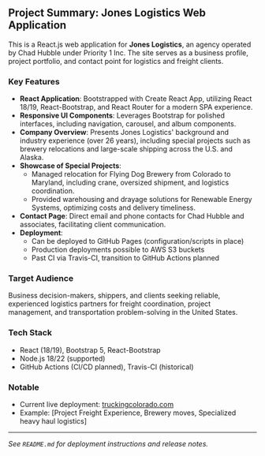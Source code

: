 ## Project Summary: Jones Logistics Web Application

This is a React.js web application for **Jones Logistics**, an agency operated by Chad Hubble under Priority 1 Inc. The site serves as a business profile, project portfolio, and contact point for logistics and freight clients.

### Key Features
- **React Application**: Bootstrapped with Create React App, utilizing React 18/19, React-Bootstrap, and React Router for a modern SPA experience.
- **Responsive UI Components**: Leverages Bootstrap for polished interfaces, including navigation, carousel, and album components.
- **Company Overview**: Presents Jones Logistics' background and industry experience (over 26 years), including special projects such as brewery relocations and large-scale shipping across the U.S. and Alaska.
- **Showcase of Special Projects**:
  - Managed relocation for Flying Dog Brewery from Colorado to Maryland, including crane, oversized shipment, and logistics coordination.
  - Provided warehousing and drayage solutions for Renewable Energy Systems, optimizing costs and delivery timeliness.
- **Contact Page**: Direct email and phone contacts for Chad Hubble and associates, facilitating client communication.
- **Deployment**:
  - Can be deployed to GitHub Pages (configuration/scripts in place)
  - Production deployments possible to AWS S3 buckets
  - Past CI via Travis-CI, transition to GitHub Actions planned

### Target Audience
Business decision-makers, shippers, and clients seeking reliable, experienced logistics partners for freight coordination, project management, and transportation problem-solving in the United States.

### Tech Stack
- React (18/19), Bootstrap 5, React-Bootstrap
- Node.js 18/22 (supported)
- GitHub Actions (CI/CD planned), Travis-CI (historical)

### Notable
- Current live deployment: [truckingcolorado.com](https://www.truckingcolorado.com/)
- Example: [Project Freight Experience, Brewery moves, Specialized heavy haul logistics]

---
*See `README.md` for deployment instructions and release notes.*
